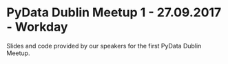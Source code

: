 # PyData Dublin Meetup 1 - 27.09.2017 - Workday
Slides and code provided by our speakers for the first PyData Dublin Meetup.
